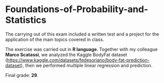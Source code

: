 # Foundations-of-Probability-and-Statistics

The carrying out of this exam included a written test and a project for the application of the main topics covered in class.

The exercise was carried out in **R language**. Together with my colleague **Marco Scatassi**, we analyzed the Kaggle BodyFat dataset (https://www.kaggle.com/datasets/fedesoriano/body-fat-prediction-dataset), then we performed multiple linear regression and prediction.

Final grade: **29**.
